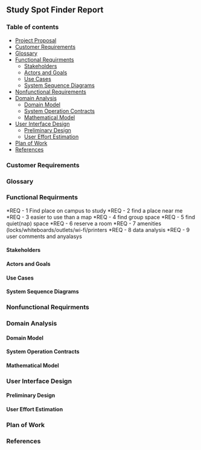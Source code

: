 ## Study Spot Finder Report

### Table of contents  
* [Project Proposal](http://cloudmytrash.com:1234/tux-proposal.html)
* [Customer Requirements](#requirements)
* [Glossary](#glossary)
* [Functional Requirments](#functional)
  * [Stakeholders](#stakeholders)
  * [Actors and Goals](#actor)
  * [Use Cases](#usecase)
  * [System Sequence Diagrams](#diagrams)
* [Nonfunctional Requirements](#nonfunctional)
* [Domain Analysis](#domain_analysis)
  * [Domain Model](#domain_model)
  * [System Operation Contracts](#contracts)
  * [Mathematical Model](#math_model)
* [User Interface Design](#ui_design)
  * [Preliminary Design](#prelim_design)
  * [User Effort Estimation](#effort)
* [Plan of Work](#plan)
* [References](#ref)

### <a name="requirements"></a>Customer Requirements

### <a name="glossary"></a>Glossary

### <a name="functional"></a>Functional Requirments
*REQ - 1 Find place on campus to study
*REQ - 2  find a place near me
*REQ - 3 easier to use than a map
*REQ - 4 find group space
*REQ - 5 find quiet(nap) space
*REQ - 6 reserve a room
*REQ - 7 amenities (locks/whiteboards/outlets/wi-fi/printers
*REQ - 8 data analysis
*REQ - 9 user comments and anyalasys


#### <a name="stakeholders"></a>Stakeholders

#### <a name="actor"></a>Actors and Goals

#### <a name="usecase"></a>Use Cases

#### <a name="diagrams"></a>System Sequence Diagrams

### <a name="nonfunctional"></a>Nonfunctional Requirments

### <a name="domain_analysis"></a>Domain Analysis

#### <a name="domain_model"></a>Domain Model

#### <a name="contracts"></a>System Operation Contracts

#### <a name="math_model"></a>Mathematical Model

### <a name="ui_design"></a>User Interface Design

#### <a name="prelim_design"></a> Preliminary Design

#### <a name="effort"></a>User Effort Estimation

### <a name="plan"></a>Plan of Work

### <a name="ref"></a>References